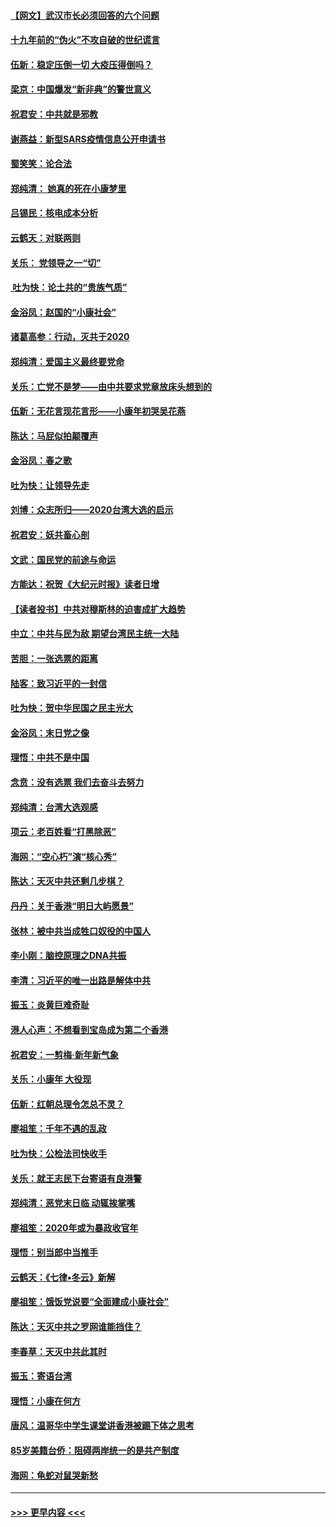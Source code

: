 #### [【网文】武汉市长必须回答的六个问题](../pages/nsc993/n11813848.md?t=01231033) 
#### [十九年前的“伪火”不攻自破的世纪谎言](../pages/nsc993/n11813238.md?t=01231033) 
#### [伍新：稳定压倒一切 大疫压得倒吗？](../pages/nsc993/n11812634.md?t=01231033) 
#### [梁京：中国爆发“新非典”的警世意义](../pages/nsc993/n11812554.md?t=01231033) 
#### [祝君安：中共就是邪教](../pages/nsc993/n11812431.md?t=01231033) 
#### [谢燕益：新型SARS疫情信息公开申请书](../pages/nsc993/n11808840.md?t=01231033) 
#### [蜀笑笑：论合法](../pages/nsc993/n11808064.md?t=01231033) 
#### [郑纯清： 她真的死在小康梦里](../pages/nsc993/n11806623.md?t=01231033) 
#### [吕锡民：核电成本分析](../pages/nsc993/n11806284.md?t=01231033) 
#### [云鹤天：对联两则](../pages/nsc993/n11805957.md?t=01231033) 
#### [关乐： 党领导之一“切”](../pages/nsc993/n11804505.md?t=01231033) 
#### [ 吐为快：论土共的“贵族气质”](../pages/nsc993/n11804490.md?t=01231033) 
#### [金浴凤：赵国的“小康社会”](../pages/nsc993/n11804452.md?t=01231033) 
#### [诸葛高参：行动，灭共于2020](../pages/nsc993/n11804120.md?t=01231033) 
#### [郑纯清：爱国主义最终要党命](../pages/nsc993/n11802197.md?t=01231033) 
#### [关乐：亡党不是梦——由中共要求党章放床头想到的](../pages/nsc993/n11802156.md?t=01231033) 
#### [伍新：无花言现花言形——小康年初哭吴花燕](../pages/nsc993/n11800044.md?t=01231033) 
#### [陈达：马屁似拍颠覆声](../pages/nsc993/n11800010.md?t=01231033) 
#### [金浴凤：春之歌](../pages/nsc993/n11797687.md?t=01231033) 
#### [吐为快：让领导先走](../pages/nsc993/n11797512.md?t=01231033) 
#### [刘博：众志所归——2020台湾大选的启示](../pages/nsc993/n11796878.md?t=01231033) 
#### [祝君安：妖共畜心剖](../pages/nsc993/n11794273.md?t=01231033) 
#### [文武：国民党的前途与命运](../pages/nsc993/n11794198.md?t=01231033) 
#### [方能达：祝贺《大纪元时报》读者日增](../pages/nsc993/n11793807.md?t=01231033) 
#### [【读者投书】中共对穆斯林的迫害成扩大趋势](../pages/nsc993/n11791371.md?t=01231033) 
#### [中立：中共与民为敌 期望台湾民主统一大陆](../pages/nsc993/n11790392.md?t=01231033) 
#### [苦胆：一张选票的距离](../pages/nsc993/n11788914.md?t=01231033) 
#### [陆客：致习近平的一封信](../pages/nsc993/n11788867.md?t=01231033) 
#### [吐为快：贺中华民国之民主光大](../pages/nsc993/n11788618.md?t=01231033) 
#### [金浴凤：末日党之像](../pages/nsc993/n11787475.md?t=01231033) 
#### [理悟：中共不是中国](../pages/nsc993/n11787463.md?t=01231033) 
#### [念贲：没有选票  我们去奋斗去努力](../pages/nsc993/n11787398.md?t=01231033) 
#### [郑纯清：台湾大选观感](../pages/nsc993/n11786210.md?t=01231033) 
#### [项云：老百姓看“打黑除恶”](../pages/nsc993/n11785398.md?t=01231033) 
#### [海网：“空心朽”演“核心秀”](../pages/nsc993/n11783874.md?t=01231033) 
#### [陈达：天灭中共还剩几步棋？](../pages/nsc993/n11783719.md?t=01231033) 
#### [丹丹：关于香港“明日大屿愿景”](../pages/nsc993/n11783273.md?t=01231033) 
#### [张林：被中共当成牲口奴役的中国人](../pages/nsc993/n11782397.md?t=01231033) 
#### [李小刚：脑控原理之DNA共振](../pages/nsc993/n11780962.md?t=01231033) 
#### [李清：习近平的唯一出路是解体中共](../pages/nsc993/n11780866.md?t=01231033) 
#### [振玉：炎黄巨难奇耻](../pages/nsc993/n11779632.md?t=01231033) 
#### [港人心声：不想看到宝岛成为第二个香港](../pages/nsc993/n11778817.md?t=01231033) 
#### [祝君安：一剪梅‧新年新气象](../pages/nsc993/n11776340.md?t=01231033) 
#### [关乐：小康年 大役现](../pages/nsc993/n11774213.md?t=01231033) 
#### [伍新：红朝总理令怎总不灵？](../pages/nsc993/n11770813.md?t=01231033) 
#### [廖祖笙：千年不遇的乱政](../pages/nsc993/n11770373.md?t=01231033) 
#### [吐为快：公检法司快收手](../pages/nsc993/n11770359.md?t=01231033) 
#### [关乐：就王志民下台寄语有良港警](../pages/nsc993/n11769903.md?t=01231033) 
#### [郑纯清：恶党末日临 动辄挨掌嘴](../pages/nsc993/n11769356.md?t=01231033) 
#### [廖祖笙：2020年或为暴政收官年](../pages/nsc993/n11768216.md?t=01231033) 
#### [理悟：别当郎中当推手](../pages/nsc993/n11768243.md?t=01231033) 
#### [云鹤天：《七律▪冬云》新解](../pages/nsc993/n11768204.md?t=01231033) 
#### [廖祖笙：饿饭党说要“全面建成小康社会”](../pages/nsc993/n11767482.md?t=01231033) 
#### [陈达：天灭中共之罗网谁能挡住？](../pages/nsc993/n11767465.md?t=01231033) 
#### [李春草：天灭中共此其时](../pages/nsc993/n11767452.md?t=01231033) 
#### [振玉：寄语台湾](../pages/nsc993/n11767432.md?t=01231033) 
#### [理悟：小康在何方](../pages/nsc993/n11767394.md?t=01231033) 
#### [唐风：温哥华中学生课堂讲香港被踢下体之思考](../pages/nsc993/n11766848.md?t=01231033) 
#### [85岁美籍台侨：阻碍两岸统一的是共产制度](../pages/nsc993/n11765043.md?t=01231033) 
#### [海网：龟蛇对鼠哭新愁](../pages/nsc993/n11764895.md?t=01231033) 

----
#### [ >>> 更早内容 <<< ](../indexes/nsc993-earlier.md)
